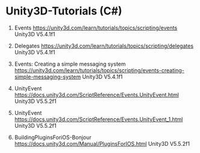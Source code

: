 # Unity3D-Tutorials (C#)

1. Events
https://unity3d.com/learn/tutorials/topics/scripting/events
Unity3D V5.4.1f1

2. Delegates
https://unity3d.com/learn/tutorials/topics/scripting/delegates
Unity3D V5.4.1f1

3. Events: Creating a simple messaging system
https://unity3d.com/learn/tutorials/topics/scripting/events-creating-simple-messaging-system
Unity3D V5.4.1f1

4. UnityEvent
https://docs.unity3d.com/ScriptReference/Events.UnityEvent.html
Unity3D V5.5.2f1

5. UnityEvent
https://docs.unity3d.com/ScriptReference/Events.UnityEvent_1.html
Unity3D V5.5.2f1

6. BuildingPluginsForiOS-Bonjour
https://docs.unity3d.com/Manual/PluginsForIOS.html
Unity3D V5.5.2f1